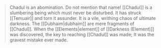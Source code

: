 > Chadul is an abomination. Do not mention that name! [[Chadul]] is a slumbering being which must never be disturbed. It has struck [[Temuair]] and torn it assunder. It is a vile, writhing chaos of ultimate darkness. The [[Dubhaim|dubhaim]] are mere fragments of [[Chadul]]. When the [[Elements|element]] of [[Darkness (Element)]] was discovered, the key to reaching [[Chadul]] was made; It was the gravest mistake ever made.